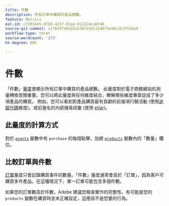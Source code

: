 ```yaml
---
title: 件數
description: 所有訂單中購買的產品總數。
feature: Metrics
exl-id: c7293445-0760-4237-83ae-812224ca6f4b
source-git-commit: a1fbd3f483d3a236fe5dc3246f5e90c1b3f51ba9
workflow-type: tm+mt
source-wordcount: '173'
ht-degree: 80%

---
```


# 件數

「件數」[量度](overview.md)會顯示所有訂單中購買的產品總數。 此量度對於電子商務網站的測量轉換至關重要。您可以將此量度與任何維度結合，瞭解哪些維度專案促成了多少項產品的購買。 例如，您可以看到對產品購買最有貢獻的前幾項行銷活動 (使用[追蹤代碼](../dimensions/tracking-code.md)維度)，或前幾名的內部搜尋詞彙 (使用 [eVar](../dimensions/evar.md))。

## 此量度的計算方式

對於 [`events`](/help/implement/vars/page-vars/events/events-overview.md) 變數中有 `purchase` 的每個點擊，加總 [`products`](/help/implement/vars/page-vars/products.md) 變數內的「數量」欄位。

## 比較訂單與件數

[訂單](orders.md)量度只會記錄購買事件的數量。「件數」量度通常會高於「訂單」，因為客戶可購買多件產品。在這種情況下，單一訂單可能包含多個件數。

如果您的訂單數高於件數，Adobe 建議您檢查實作的完整性。有可能是您的 `products` 變數在購買時並未正確設定，這應該不是您要的行為。
